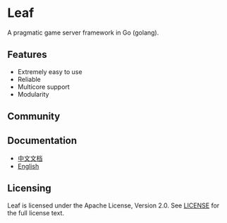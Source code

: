Leaf
====
A pragmatic game server framework in Go (golang).

Features
---------

* Extremely easy to use
* Reliable
* Multicore support
* Modularity

Community
---------



Documentation
---------

* [中文文档](https://github.com/qusuo/leaf/blob/master/TUTORIAL_ZH.md)
* [English](https://github.com/qusuo/leaf/blob/master/TUTORIAL_EN.md)

Licensing
---------

Leaf is licensed under the Apache License, Version 2.0. See [LICENSE](https://github.com/qusuo/leaf/blob/master/LICENSE) for the full license text.

